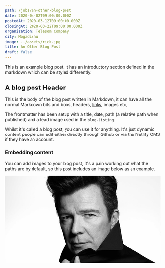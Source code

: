 ```yaml
---
path: /jobs/an-other-blog-post
date: 2020-04-02T09:00:00.000Z
postedAt: 2020-03-12T09:00:00.000Z
closingAt: 2020-03-22T09:00:00.000Z
organization: Telesom Company
city: Mogadishu
image: ../assets/rick.jpg
title: An Other Blog Post
draft: false
---
```


This is an example blog post. It has an introductory section defined in the markdown which can be styled differently.

<!-- end -->

## A blog post Header

This is the body of the blog post written in Markdown, it can have all the normal Markdown bits and bobs, headers, [links](https://www.youtube.com/watch?v=dQw4w9WgXcQ), images etc,

The frontmatter has been setup with a title, date, path (a relative path when published) and a lead image used in the `blog-listing`

Whilst it's called a blog post, you can use it for anything. It's just dynamic content people can edit either directly through Github or via the Netlify CMS if they have an account.

### Embedding content

You can add images to your blog post, it's a pain working out what the paths are by default, so this post includes an image below as an example.

![Rick Astley](../assets/rick.jpg)
